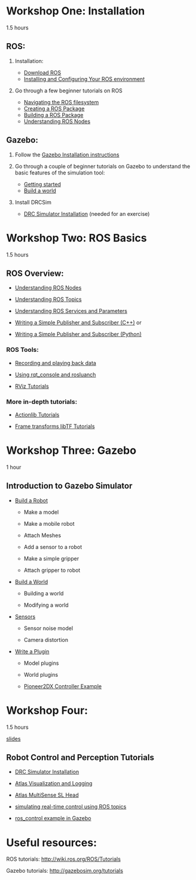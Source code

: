 # Workshop One: Installation
1.5 hours

## ROS: 

1. Installation:
    * [Download ROS](http://wiki.ros.org/ROS/Installation)
    * [Installing and Configuring Your ROS environment](http://wiki.ros.org/ROS/Tutorials/InstallingandConfiguringROSEnvironment)

2. Go through a few beginner tutorials on ROS
    * [Navigating the ROS filesystem](http://wiki.ros.org/ROS/Tutorials/NavigatingTheFilesystem)
    * [Creating a ROS Package](http://wiki.ros.org/ROS/Tutorials/CreatingPackage)
    * [Building a ROS Package](http://wiki.ros.org/ROS/Tutorials/BuildingPackages)
    * [Understanding ROS Nodes](http://wiki.ros.org/ROS/Tutorials/UnderstandingNodes)

## Gazebo: 

1. Follow the [Gazebo Installation instructions](http://gazebosim.org/install)

1. Go through a couple of beginner tutorials on Gazebo to understand the basic features of the simulation tool:

    * [Getting started](http://gazebosim.org/tutorials?tut=quick_start&cat=get_started)
    * [Build a world](http://gazebosim.org/tutorials?tut=build_world&cat=build_world)

1. Install DRCSim

    * [DRC Simulator Installation](http://gazebosim.org/tutorials?tut=drcsim_install&cat=drcsim) (needed for an exercise)


# Workshop Two: ROS Basics
1.5 hours

## ROS Overview:

* [Understanding ROS Nodes](http://wiki.ros.org/ROS/Tutorials/UnderstandingNodes)

* [Understanding ROS Topics](http://wiki.ros.org/ROS/Tutorials/UnderstandingTopics)

* [Understanding ROS Services and Parameters](http://wiki.ros.org/ROS/Tutorials/UnderstandingServicesParams)

* [Writing a Simple Publisher and Subscriber (C++)](http://wiki.ros.org/ROS/Tutorials/WritingPublisherSubscriber%28c%2B%2B%29) or

* [Writing a Simple Publisher and Subscriber (Python)](http://wiki.ros.org/ROS/Tutorials/WritingPublisherSubscriber%28python%29)

### ROS Tools:

* [Recording and playing back data](http://wiki.ros.org/ROS/Tutorials/Recording%20and%20playing%20back%20data)

* [Using rqt_console and rosluanch](http://wiki.ros.org/ROS/Tutorials/UsingRqtconsoleRoslaunch)

* [RViz Tutorials](http://wiki.ros.org/rviz/Tutorials)

### More in-depth tutorials:

* [Actionlib Tutorials ](http://wiki.ros.org/actionlib/Tutorials)

* [Frame transforms libTF Tutorials](http://wiki.ros.org/tf/Tutorials)


# Workshop Three: Gazebo
1 hour

## Introduction to Gazebo Simulator

* [Build a Robot](http://gazebosim.org/tutorials?cat=build_robot)

    * Make a model

    * Make a mobile robot

    * Attach Meshes

    * Add a sensor to a robot

    * Make a simple gripper

    * Attach gripper to robot

* [Build a World](http://gazebosim.org/tutorials?cat=build_world)
  
    * Building a world

    * Modifying a world


* [Sensors](http://gazebosim.org/tutorials?cat=sensors)
  
    * Sensor noise model

    * Camera distortion

* [Write a Plugin](http://gazebosim.org/tutorials?cat=write_plugin)

    * Model plugins

    * World plugins

    * [Pioneer2DX Controller Example](https://bitbucket.org/osrf/huro-cup-spring-school-2015/src/cbb3cdd98f51a9fe958a341533aced404f9c4813/gazebo_tutorials/publisher/?at=default)


# Workshop Four: 
1.5 hours

[slides](https://docs.google.com/presentation/d/1uxzdjZ1omM3YTCup-YpudYKPVvj2Be25Oy9aR2KXOfE/pub?start=false&loop=false&delayms=3000)

## Robot Control and Perception Tutorials

* [DRC Simulator Installation](http://gazebosim.org/tutorials?tut=drcsim_install&cat=drcsim)

* [Atlas Visualization and Logging](http://gazebosim.org/tutorials?tut=drcsim_visualization&cat=drcsim)

* [Atlas MultiSense SL Head](http://gazebosim.org/tutorials?tut=drcsim_multisense&cat=drcsim)

* [simulating real-time control using ROS topics](http://gazebosim.org/tutorials?tut=drcsim_control_sync&cat=drcsim)

* [ros_control example in Gazebo](http://gazebosim.org/tutorials/?tut=ros_control)


Useful resources:
=

ROS tutorials:
http://wiki.ros.org/ROS/Tutorials


Gazebo tutorials:
http://gazebosim.org/tutorials

